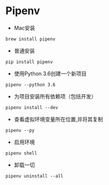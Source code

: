# Pipenv

- Mac安装

```shell
brew install pipenv
```

- 普通安装

```shell
pip install pipenv
```

- 使用Python 3.6创建一个新项目

```shell
pipenv --python 3.6
```

- 为项目安装所有依赖项（包括开发）

```shell
pipenv install --dev
```

- 查看虚拟环境变量所在位置,并将其复制

```shell
pipenv --py
```

- 启用环境

```shell
pipenv shell
```

- 卸载一切

```shell
pipenv uninstall --all
```